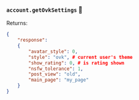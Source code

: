 ### `account.getOvkSettings` 🔰

Returns:

```json
{
    "response": 
    {
        "avatar_style": 0,
        "style": "ovk", # current user's theme
        "show_rating": 0, # is rating shown
        "nsfw_tolerance": 1,
        "post_view": "old",
        "main_page": "my_page"
    }
}
```
